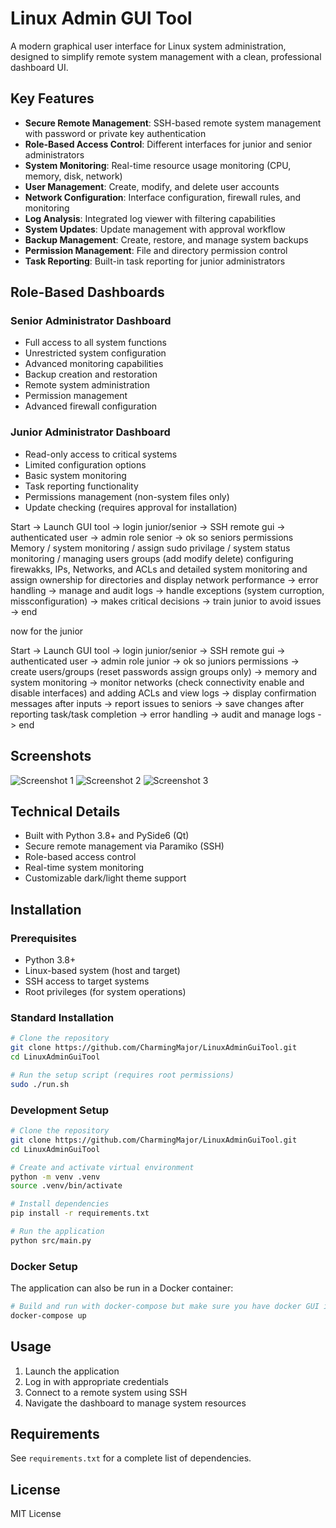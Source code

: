 # Linux Admin GUI Tool

A modern graphical user interface for Linux system administration, designed to simplify remote system management with a clean, professional dashboard UI.

## Key Features

- **Secure Remote Management**: SSH-based remote system management with password or private key authentication
- **Role-Based Access Control**: Different interfaces for junior and senior administrators
- **System Monitoring**: Real-time resource usage monitoring (CPU, memory, disk, network)
- **User Management**: Create, modify, and delete user accounts
- **Network Configuration**: Interface configuration, firewall rules, and monitoring
- **Log Analysis**: Integrated log viewer with filtering capabilities
- **System Updates**: Update management with approval workflow
- **Backup Management**: Create, restore, and manage system backups
- **Permission Management**: File and directory permission control
- **Task Reporting**: Built-in task reporting for junior administrators

## Role-Based Dashboards

### Senior Administrator Dashboard
- Full access to all system functions
- Unrestricted system configuration
- Advanced monitoring capabilities
- Backup creation and restoration
- Remote system administration
- Permission management
- Advanced firewall configuration

### Junior Administrator Dashboard
- Read-only access to critical systems
- Limited configuration options
- Basic system monitoring
- Task reporting functionality
- Permissions management (non-system files only)
- Update checking (requires approval for installation)


Start -> Launch GUI tool -> login junior/senior -> SSH remote gui -> authenticated user -> admin role senior -> ok so seniors permissions Memory / system monitoring / assign sudo privilage / system status monitoring / managing users groups (add modify delete) configuring firewakks, IPs, Networks, and ACLs and detailed system monitoring and assign ownership for directories and display network performance -> error handling -> manage and audit logs -> handle exceptions (system curroption, missconfiguration) -> makes critical decisions -> train junior to avoid issues -> end

now for the junior 

Start -> Launch GUI tool -> login junior/senior -> SSH remote gui -> authenticated user -> admin role junior -> ok so juniors permissions -> create users/groups (reset passwords assign groups only) -> memory and system monitoring -> monitor networks (check connectivity enable and disable interfaces) and adding ACLs and view logs -> display confirmation messages after inputs -> report issues to seniors -> save changes after reporting task/task completion -> error handling -> audit and manage logs -> end

## Screenshots

![Screenshot 1](./screenshots/image.png)
![Screenshot 2](./screenshots/image%20copy.png)
![Screenshot 3](./screenshots/image%20copy%202.png)

## Technical Details

- Built with Python 3.8+ and PySide6 (Qt)
- Secure remote management via Paramiko (SSH)
- Role-based access control
- Real-time system monitoring
- Customizable dark/light theme support

## Installation

### Prerequisites

- Python 3.8+
- Linux-based system (host and target)
- SSH access to target systems
- Root privileges (for system operations)

### Standard Installation

```bash
# Clone the repository
git clone https://github.com/CharmingMajor/LinuxAdminGuiTool.git
cd LinuxAdminGuiTool

# Run the setup script (requires root permissions)
sudo ./run.sh
```

### Development Setup

```bash
# Clone the repository
git clone https://github.com/CharmingMajor/LinuxAdminGuiTool.git
cd LinuxAdminGuiTool

# Create and activate virtual environment
python -m venv .venv
source .venv/bin/activate

# Install dependencies
pip install -r requirements.txt

# Run the application
python src/main.py
```

### Docker Setup

The application can also be run in a Docker container:

```bash
# Build and run with docker-compose but make sure you have docker GUI installed on Linux
docker-compose up
```

## Usage

1. Launch the application
2. Log in with appropriate credentials
3. Connect to a remote system using SSH
4. Navigate the dashboard to manage system resources

## Requirements

See `requirements.txt` for a complete list of dependencies.

## License

MIT License
